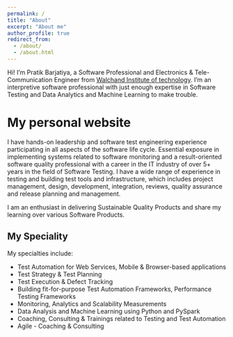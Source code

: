 ```yaml
---
permalink: /
title: "About"
excerpt: "About me"
author_profile: true
redirect_from: 
  - /about/
  - /about.html
---
```


Hi! I’m Pratik Barjatiya, a Software Professional and Electronics & Tele-Communication Engineer from [Walchand Institute of technology](http://www.witsolapur.org/). I’m an interpretive software professional with just enough expertise in Software Testing and Data Analytics and Machine Learning to make trouble.

My personal website
======

I have hands-on leadership and software test engineering experience participating in all aspects of the software life cycle. Essential exposure in implementing systems related to software monitoring and a result-oriented software quality professional with a career in the IT industry of over 5+ years in the field of Software Testing. I have a wide range of experience in testing and building test tools and infrastructure, which includes project management, design, development, integration, reviews, quality assurance and release planning and management.

I am an enthusiast in delivering Sustainable Quality Products and share my learning over various Software Products.

My Speciality
------
My specialties include: 
- Test Automation for Web Services, Mobile & Browser-based applications
- Test Strategy & Test Planning
- Test Execution & Defect Tracking
- Building fit-for-purpose Test Automation Frameworks, Performance Testing Frameworks
- Monitoring, Analytics and Scalability Measurements
- Data Analysis and Machine Learning using Python and PySpark
- Coaching, Consulting & Trainings related to Testing and Test Automation
- Agile - Coaching & Consulting